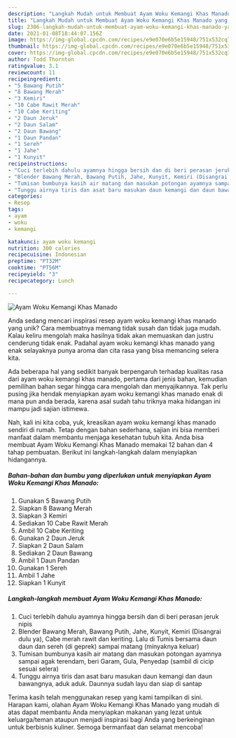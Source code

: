 ```yaml
---
description: "Langkah Mudah untuk Membuat Ayam Woku Kemangi Khas Manado yang Lezat Sekali"
title: "Langkah Mudah untuk Membuat Ayam Woku Kemangi Khas Manado yang Lezat Sekali"
slug: 2306-langkah-mudah-untuk-membuat-ayam-woku-kemangi-khas-manado-yang-lezat-sekali
date: 2021-01-08T18:44:07.156Z
image: https://img-global.cpcdn.com/recipes/e9e070e6b5e15948/751x532cq70/ayam-woku-kemangi-khas-manado-foto-resep-utama.jpg
thumbnail: https://img-global.cpcdn.com/recipes/e9e070e6b5e15948/751x532cq70/ayam-woku-kemangi-khas-manado-foto-resep-utama.jpg
cover: https://img-global.cpcdn.com/recipes/e9e070e6b5e15948/751x532cq70/ayam-woku-kemangi-khas-manado-foto-resep-utama.jpg
author: Todd Thornton
ratingvalue: 3.1
reviewcount: 11
recipeingredient:
- "5 Bawang Putih"
- "8 Bawang Merah"
- "3 Kemiri"
- "10 Cabe Rawit Merah"
- "10 Cabe Keriting"
- "2 Daun Jeruk"
- "2 Daun Salam"
- "2 Daun Bawang"
- "1 Daun Pandan"
- "1 Sereh"
- "1 Jahe"
- "1 Kunyit"
recipeinstructions:
- "Cuci terlebih dahulu ayamnya hingga bersih dan di beri perasan jeruk nipis"
- "Blender Bawang Merah, Bawang Putih, Jahe, Kunyit, Kemiri (Disangrai dulu ya), Cabe merah rawit dan keriting. Lalu di Tumis bersama daun daun dan sereh (di geprek) sampai matang (minyaknya keluar)"
- "Tumisan bumbunya kasih air matang dan masukan potongan ayamnya sampai agak terendam, beri Garam, Gula, Penyedap (sambil di cicip sesuai selera)"
- "Tunggu airnya tiris dan asat baru masukan daun kemangi dan daun bawangnya, aduk aduk. Daunnya sudah layu dan siap di santap"
categories:
- Resep
tags:
- ayam
- woku
- kemangi

katakunci: ayam woku kemangi 
nutrition: 300 calories
recipecuisine: Indonesian
preptime: "PT32M"
cooktime: "PT56M"
recipeyield: "3"
recipecategory: Lunch

---
```



![Ayam Woku Kemangi Khas Manado](https://img-global.cpcdn.com/recipes/e9e070e6b5e15948/751x532cq70/ayam-woku-kemangi-khas-manado-foto-resep-utama.jpg)

Anda sedang mencari inspirasi resep ayam woku kemangi khas manado yang unik? Cara membuatnya memang tidak susah dan tidak juga mudah. Kalau keliru mengolah maka hasilnya tidak akan memuaskan dan justru cenderung tidak enak. Padahal ayam woku kemangi khas manado yang enak selayaknya punya aroma dan cita rasa yang bisa memancing selera kita.



Ada beberapa hal yang sedikit banyak berpengaruh terhadap kualitas rasa dari ayam woku kemangi khas manado, pertama dari jenis bahan, kemudian pemilihan bahan segar hingga cara mengolah dan menyajikannya. Tak perlu pusing jika hendak menyiapkan ayam woku kemangi khas manado enak di mana pun anda berada, karena asal sudah tahu triknya maka hidangan ini mampu jadi sajian istimewa.


Nah, kali ini kita coba, yuk, kreasikan ayam woku kemangi khas manado sendiri di rumah. Tetap dengan bahan sederhana, sajian ini bisa memberi manfaat dalam membantu menjaga kesehatan tubuh kita. Anda bisa membuat Ayam Woku Kemangi Khas Manado memakai 12 bahan dan 4 tahap pembuatan. Berikut ini langkah-langkah dalam menyiapkan hidangannya.

<!--inarticleads1-->

##### Bahan-bahan dan bumbu yang diperlukan untuk menyiapkan Ayam Woku Kemangi Khas Manado:

1. Gunakan 5 Bawang Putih
1. Siapkan 8 Bawang Merah
1. Siapkan 3 Kemiri
1. Sediakan 10 Cabe Rawit Merah
1. Ambil 10 Cabe Keriting
1. Gunakan 2 Daun Jeruk
1. Siapkan 2 Daun Salam
1. Sediakan 2 Daun Bawang
1. Ambil 1 Daun Pandan
1. Gunakan 1 Sereh
1. Ambil 1 Jahe
1. Siapkan 1 Kunyit




<!--inarticleads2-->

##### Langkah-langkah membuat Ayam Woku Kemangi Khas Manado:

1. Cuci terlebih dahulu ayamnya hingga bersih dan di beri perasan jeruk nipis
1. Blender Bawang Merah, Bawang Putih, Jahe, Kunyit, Kemiri (Disangrai dulu ya), Cabe merah rawit dan keriting. Lalu di Tumis bersama daun daun dan sereh (di geprek) sampai matang (minyaknya keluar)
1. Tumisan bumbunya kasih air matang dan masukan potongan ayamnya sampai agak terendam, beri Garam, Gula, Penyedap (sambil di cicip sesuai selera)
1. Tunggu airnya tiris dan asat baru masukan daun kemangi dan daun bawangnya, aduk aduk. Daunnya sudah layu dan siap di santap




Terima kasih telah menggunakan resep yang kami tampilkan di sini. Harapan kami, olahan Ayam Woku Kemangi Khas Manado yang mudah di atas dapat membantu Anda menyiapkan makanan yang lezat untuk keluarga/teman ataupun menjadi inspirasi bagi Anda yang berkeinginan untuk berbisnis kuliner. Semoga bermanfaat dan selamat mencoba!
